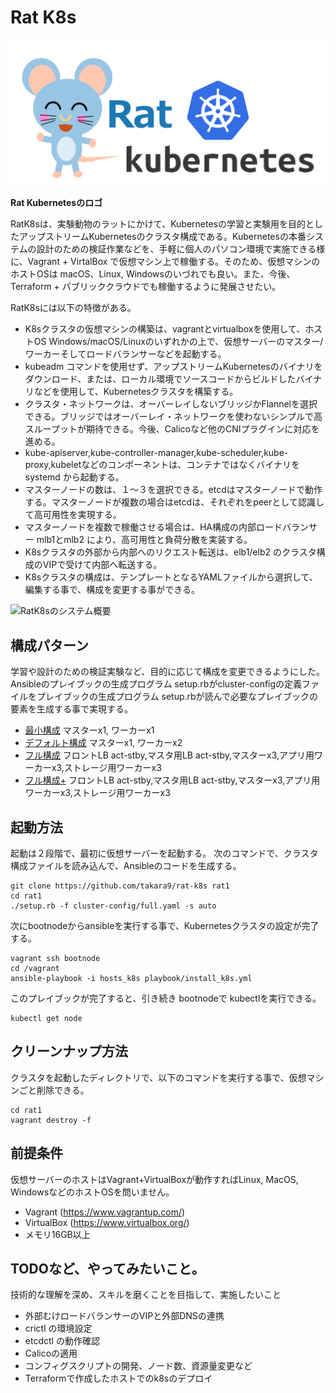 # Rat K8s


![RatK8s Logo](docs/images/rat_logo.png)

**Rat Kubernetesのロゴ**

RatK8sは、実験動物のラットにかけて、Kubernetesの学習と実験用を目的としたアップストリームKubernetesのクラスタ構成である。Kubernetesの本番システムの設計のための検証作業などを、手軽に個人のパソコン環境で実施できる様に、Vagrant + VirtalBox で仮想マシン上で稼働する。そのため、仮想マシンのホストOSは macOS、Linux, Windowsのいづれでも良い。また、今後、Terraform + パブリッククラウドでも稼働するように発展させたい。


RatK8sには以下の特徴がある。

* K8sクラスタの仮想マシンの構築は、vagrantとvirtualboxを使用して、ホストOS Windows/macOS/Linuxのいずれかの上で、仮想サーバーのマスター/ワーカーそしてロードバランサーなどを起動する。
* kubeadm コマンドを使用せず、アップストリームKubernetesのバイナリをダウンロード、または、ローカル環境でソースコードからビルドしたバイナリなどを使用して、Kubernetesクラスタを構築する。
* クラスタ・ネットワークは、オーバーレイしないブリッジかFlannelを選択できる。ブリッジではオーバーレイ・ネットワークを使わないシンプルで高スループットが期待できる。今後、Calicoなど他のCNIプラグインに対応を進める。
* kube-apiserver,kube-controller-manager,kube-scheduler,kube-proxy,kubeletなどのコンポーネントは、コンテナではなくバイナリをsystemd から起動する。
* マスターノードの数は、１〜３を選択できる。etcdはマスターノードで動作する。マスターノードが複数の場合はetcdは、それぞれをpeerとして認識して高可用性を実現する。
* マスターノードを複数で稼働させる場合は、HA構成の内部ロードバランサー mlb1とmlb2 により、高可用性と負荷分散を実装する。
* K8sクラスタの外部から内部へのリクエスト転送は、elb1/elb2 のクラスタ構成のVIPで受けて内部へ転送する。
* K8sクラスタの構成は、テンプレートとなるYAMLファイルから選択して、編集する事で、構成を変更する事ができる。

![RatK8sのシステム概要](images/ratk8s_overview.png)




## 構成パターン

学習や設計のための検証実験など、目的に応じて構成を変更できるようにした。 Ansibleのプレイブックの生成プログラム setup.rbがcluster-configの定義ファイルをプレイブックの生成プログラム setup.rbが読んで必要なプレイブックの要素を生成する事で実現する。


* [最小構成](docs/config-02.md) マスターx1, ワーカーx1
* [デフォルト構成](docs/config-03.md) マスターx1, ワーカーx2
* [フル構成](docs/config-01.md) フロントLB act-stby,マスタ用LB act-stby,マスターx3,アプリ用ワーカーx3,ストレージ用ワーカーx3
* [フル構成+](docs/config-04.md) フロントLB act-stby,マスタ用LB act-stby,マスターx3,アプリ用ワーカーx3,ストレージ用ワーカーx3





## 起動方法

起動は２段階で、最初に仮想サーバーを起動する。
次のコマンドで、クラスタ構成ファイルを読み込んで、Ansibleのコードを生成する。

~~~
git clone https://github.com/takara9/rat-k8s rat1
cd rat1
./setup.rb -f cluster-config/full.yaml -s auto
~~~
次にbootnodeからansibleを実行する事で、Kubernetesクラスタの設定が完了する。

~~~
vagrant ssh bootnode
cd /vagrant
ansible-playbook -i hosts_k8s playbook/install_k8s.yml
~~~
このプレイブックが完了すると、引き続き bootnodeで kubectlを実行できる。

~~~
kubectl get node
~~~


## クリーンナップ方法
クラスタを起動したディレクトリで、以下のコマンドを実行する事で、仮想マシンごと削除できる。

~~~
cd rat1
vagrant destroy -f
~~~


## 前提条件

仮想サーバーのホストはVagrant+VirtualBoxが動作すればLinux, MacOS, WindowsなどのホストOSを問いません。

* Vagrant (https://www.vagrantup.com/)
* VirtualBox (https://www.virtualbox.org/)
* メモリ16GB以上



## TODOなど、やってみたいこと。

技術的な理解を深め、スキルを磨くことを目指して、実施したいこと

* 外部むけロードバランサーのVIPと外部DNSの連携
* crictl の環境設定
* etcdctl の動作確認
* Calicoの適用
* コンフィグスクリプトの開発、ノード数、資源量変更など
* Terraformで作成したホストでのk8sのデプロイ

